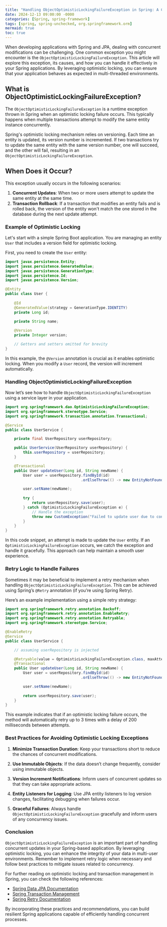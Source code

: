 ```yaml
---
title: "Handling ObjectOptimisticLockingFailureException in Spring: A Comprehensive Guide"
date: 2024-12-13 09:00:00 -0000
categories: [Spring, spring-framework]
tags: [spring, spring-unchecked, org.springframework.orm]
mermaid: true
toc: true
---
```



When developing applications with Spring and JPA, dealing with concurrent modifications can be challenging. One common exception you might encounter is the `ObjectOptimisticLockingFailureException`. This article will explore this exception, its causes, and how you can handle it effectively in your Spring applications. By leveraging optimistic locking, you can ensure that your application behaves as expected in multi-threaded environments.

## What is ObjectOptimisticLockingFailureException?

The `ObjectOptimisticLockingFailureException` is a runtime exception thrown in Spring when an optimistic locking failure occurs. This typically happens when multiple transactions attempt to modify the same entity instance concurrently.

Spring's optimistic locking mechanism relies on versioning. Each time an entity is updated, its version number is incremented. If two transactions try to update the same entity with the same version number, one will succeed, and the other will fail, resulting in an `ObjectOptimisticLockingFailureException`.

## When Does it Occur?

This exception usually occurs in the following scenarios:

1. **Concurrent Updates**: When two or more users attempt to update the same entity at the same time.
2. **Transaction Rollback**: If a transaction that modifies an entity fails and is rolled back, the version of the entity won't match the one stored in the database during the next update attempt.

### Example of Optimistic Locking

Let's start with a simple Spring Boot application. You are managing an entity `User` that includes a version field for optimistic locking.

First, you need to create the `User` entity:

```java
import javax.persistence.Entity;
import javax.persistence.GeneratedValue;
import javax.persistence.GenerationType;
import javax.persistence.Id;
import javax.persistence.Version;

@Entity
public class User {
    
    @Id
    @GeneratedValue(strategy = GenerationType.IDENTITY)
    private Long id;

    private String name;
    
    @Version
    private Integer version;

    // Getters and setters omitted for brevity
}
```

In this example, the `@Version` annotation is crucial as it enables optimistic locking. When you modify a `User` record, the version will increment automatically.

### Handling ObjectOptimisticLockingFailureException

Now let’s see how to handle `ObjectOptimisticLockingFailureException` using a service layer in your application.

```java
import org.springframework.dao.OptimisticLockingFailureException;
import org.springframework.stereotype.Service;
import org.springframework.transaction.annotation.Transactional;

@Service
public class UserService {

    private final UserRepository userRepository;

    public UserService(UserRepository userRepository) {
        this.userRepository = userRepository;
    }

    @Transactional
    public User updateUser(Long id, String newName) {
        User user = userRepository.findById(id)
                                  .orElseThrow(() -> new EntityNotFoundException("User not found"));

        user.setName(newName);
        
        try {
            return userRepository.save(user);
        } catch (OptimisticLockingFailureException e) {
            // Handle the exception
            throw new CustomException("Failed to update user due to concurrent modification.");
        }
    }
}
```

In this code snippet, an attempt is made to update the `User` entity. If an `OptimisticLockingFailureException` occurs, we catch the exception and handle it gracefully. This approach can help maintain a smooth user experience.

### Retry Logic to Handle Failures

Sometimes it may be beneficial to implement a retry mechanism when handling `ObjectOptimisticLockingFailureException`. This can be achieved using Spring’s `@Retry` annotation (if you’re using Spring Retry). 

Here’s an example implementation using a simple retry strategy:

```java
import org.springframework.retry.annotation.Backoff;
import org.springframework.retry.annotation.EnableRetry;
import org.springframework.retry.annotation.Retryable;
import org.springframework.stereotype.Service;

@EnableRetry
@Service
public class UserService {

    // assuming userRepository is injected

    @Retryable(value = OptimisticLockingFailureException.class, maxAttempts = 3, backoff = @Backoff(delay = 200))
    @Transactional
    public User updateUser(Long id, String newName) {
        User user = userRepository.findById(id)
                                  .orElseThrow(() -> new EntityNotFoundException("User not found"));

        user.setName(newName);
        
        return userRepository.save(user);
    }
}
```

This example indicates that if an optimistic locking failure occurs, the method will automatically retry up to 3 times with a delay of 200 milliseconds between attempts.

### Best Practices for Avoiding Optimistic Locking Exceptions

1. **Minimize Transaction Duration**: Keep your transactions short to reduce the chances of concurrent modifications.
   
2. **Use Immutable Objects**: If the data doesn’t change frequently, consider using immutable objects.

3. **Version Increment Notifications**: Inform users of concurrent updates so that they can take appropriate actions.

4. **Entity Listeners for Logging**: Use JPA entity listeners to log version changes, facilitating debugging when failures occur.

5. **Graceful Failures**: Always handle `ObjectOptimisticLockingFailureException` gracefully and inform users of any concurrency issues.

### Conclusion

`ObjectOptimisticLockingFailureException` is an important part of handling concurrent updates in your Spring-based application. By leveraging optimistic locking, you can enhance the integrity of your data in multi-user environments. Remember to implement retry logic when necessary and follow best practices to mitigate issues related to concurrency.

For further reading on optimistic locking and transaction management in Spring, you can check the following references:

- [Spring Data JPA Documentation](https://docs.spring.io/spring-data/jpa/docs/current/reference/html/#repositories)
- [Spring Transaction Management](https://docs.spring.io/spring-framework/docs/current/reference/html/data-access.html#transaction)
- [Spring Retry Documentation](https://docs.spring.io/spring-retry/docs/current/reference/html/)

By incorporating these practices and recommendations, you can build resilient Spring applications capable of efficiently handling concurrent processes.